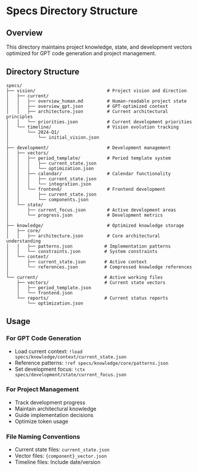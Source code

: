 # Specs Directory Structure

## Overview
This directory maintains project knowledge, state, and development vectors optimized for GPT code generation and project management.

## Directory Structure

```
specs/
├── vision/                           # Project vision and direction
│   ├── current/
│   │   ├── overview_human.md         # Human-readable project state
│   │   ├── overview_gpt.json         # GPT-optimized context
│   │   ├── architecture.json         # Current architectural principles
│   │   └── priorities.json           # Current development priorities
│   └── timeline/                     # Vision evolution tracking
│       └── 2024-Q1/
│           └── initial_vision.json
│
├── development/                      # Development management
│   ├── vectors/
│   │   ├── period_template/          # Period template system
│   │   │   ├── current_state.json
│   │   │   └── optimization.json
│   │   ├── calendar/                 # Calendar functionality
│   │   │   ├── current_state.json
│   │   │   └── integration.json
│   │   └── frontend/                 # Frontend development
│   │       ├── current_state.json
│   │       └── components.json
│   └── state/
│       ├── current_focus.json        # Active development areas
│       └── progress.json             # Development metrics
│
├── knowledge/                        # Optimized knowledge storage
│   ├── core/
│   │   ├── architecture.json         # Core architectural understanding
│   │   ├── patterns.json            # Implementation patterns
│   │   └── constraints.json         # System constraints
│   └── context/
│       ├── current_state.json       # Active context
│       └── references.json          # Compressed knowledge references
│
└── current/                         # Active working files
    ├── vectors/                     # Current state vectors
    │   ├── period_template.json
    │   └── frontend.json
    └── reports/                     # Current status reports
        └── optimization.json
```

## Usage

### For GPT Code Generation
- Load current context: `!load specs/knowledge/context/current_state.json`
- Reference patterns: `!ref specs/knowledge/core/patterns.json`
- Set development focus: `!ctx specs/development/state/current_focus.json`

### For Project Management
- Track development progress
- Maintain architectural knowledge
- Guide implementation decisions
- Optimize token usage

### File Naming Conventions
- Current state files: `current_state.json`
- Vector files: `{component}_vector.json`
- Timeline files: Include date/version
